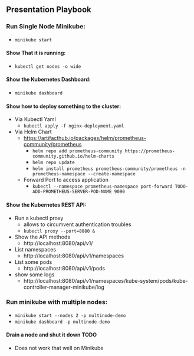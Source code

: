 ## Presentation Playbook

### Run Single Node Minikube:
* `minikube start`

#### Show That it is running:
* `kubectl get nodes -o wide`

#### Show the Kubernetes Dashboard:
* `minikube dashboard`

#### Show how to deploy something to the cluster:
* Via Kubectl Yaml
    * `kubectl apply -f nginx-deployment.yaml`
* Via Helm Chart
  * https://artifacthub.io/packages/helm/prometheus-community/prometheus
    * `helm repo add prometheus-community https://prometheus-community.github.io/helm-charts`
    * `helm repo update`
    * `helm install prometheus prometheus-community/prometheus -n prometheus-namespace --create-namespace`
  * Forward Port to access application
    * `kubectl --namespace prometheus-namespace port-forward TODO-ADD-PROMETHEUS-SERVER-POD-NAME 9090`


#### Show the Kubernetes REST API:


* Run a kubectl proxy
  * allows to circumvent authentication troubles
  * `kubectl proxy --port=8080 &`
* Show the API methods
  * http://localhost:8080/api/v1/
* List namespaces
  * http://localhost:8080/api/v1/namespaces
* List some pods
  * http://localhost:8080/api/v1/pods
* show some logs
  * http://localhost:8080/api/v1/namespaces/kube-system/pods/kube-controller-manager-minikube/log

### Run minikube with multiple nodes:
* `minikube start --nodes 2 -p multinode-demo`
* `minikube dashboard -p multinode-demo`

#### Drain a node and shut it down TODO
* Does not work that well on Minikube
